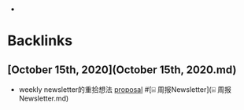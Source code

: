 - 

# Backlinks
## [October 15th, 2020](October 15th, 2020.md)
- weekly newsletter的重拾想法 [proposal](proposal.md) #[⌸ 周报Newsletter](⌸ 周报Newsletter.md)

